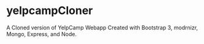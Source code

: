 # yelpcampCloner
A Cloned version of YelpCamp Webapp Created with Bootstrap 3, modrnizr, Mongo, Express, and Node. 
